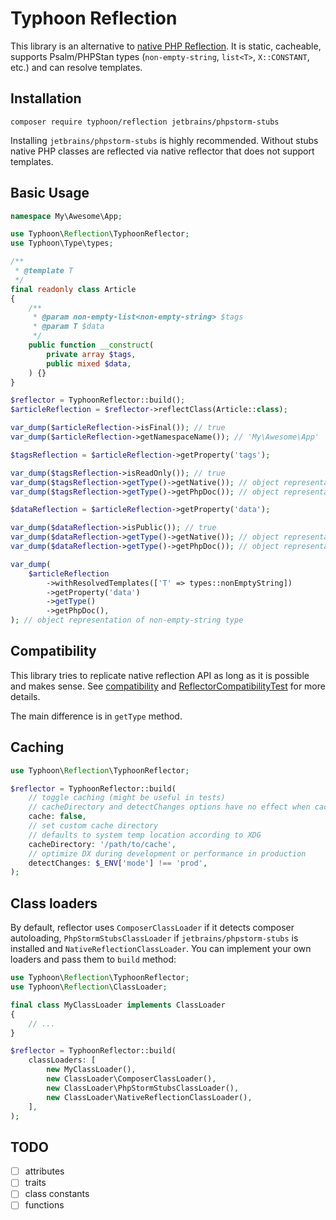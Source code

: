 # Typhoon Reflection

This library is an alternative to [native PHP Reflection](https://www.php.net/manual/en/book.reflection.php).
It is static, cacheable, supports Psalm/PHPStan types (`non-empty-string`, `list<T>`, `X::CONSTANT`, etc.) and can resolve templates.

## Installation

```
composer require typhoon/reflection jetbrains/phpstorm-stubs
```

Installing `jetbrains/phpstorm-stubs` is highly recommended.
Without stubs native PHP classes are reflected via native reflector that does not support templates. 

## Basic Usage

```php
namespace My\Awesome\App;

use Typhoon\Reflection\TyphoonReflector;
use Typhoon\Type\types;

/**
 * @template T
 */
final readonly class Article
{
    /**
     * @param non-empty-list<non-empty-string> $tags
     * @param T $data
     */
    public function __construct(
        private array $tags,
        public mixed $data,
    ) {}
}

$reflector = TyphoonReflector::build();
$articleReflection = $reflector->reflectClass(Article::class);

var_dump($articleReflection->isFinal()); // true
var_dump($articleReflection->getNamespaceName()); // 'My\Awesome\App'

$tagsReflection = $articleReflection->getProperty('tags');

var_dump($tagsReflection->isReadOnly()); // true
var_dump($tagsReflection->getType()->getNative()); // object representation of array<array-key, mixed> type
var_dump($tagsReflection->getType()->getPhpDoc()); // object representation of non-empty-list<non-empty-string> type

$dataReflection = $articleReflection->getProperty('data');

var_dump($dataReflection->isPublic()); // true
var_dump($dataReflection->getType()->getNative()); // object representation of mixed type
var_dump($dataReflection->getType()->getPhpDoc()); // object representation of T:Article type

var_dump(
    $articleReflection
        ->withResolvedTemplates(['T' => types::nonEmptyString])
        ->getProperty('data')
        ->getType()
        ->getPhpDoc(),
); // object representation of non-empty-string type
```

## Compatibility

This library tries to replicate native reflection API as long as it is possible and makes sense.
See [compatibility](docs/compatibility.md) and [ReflectorCompatibilityTest](tests/ReflectorCompatibilityTest.php) for more details.

The main difference is in `getType` method.

## Caching

```php
use Typhoon\Reflection\TyphoonReflector;

$reflector = TyphoonReflector::build(
    // toggle caching (might be useful in tests)
    // cacheDirectory and detectChanges options have no effect when caching is disabled
    cache: false,
    // set custom cache directory
    // defaults to system temp location according to XDG
    cacheDirectory: '/path/to/cache',
    // optimize DX during development or performance in production
    detectChanges: $_ENV['mode'] !== 'prod',
);
```

## Class loaders

By default, reflector uses `ComposerClassLoader` if it detects composer autoloading, 
`PhpStormStubsClassLoader` if `jetbrains/phpstorm-stubs` is installed 
and `NativeReflectionClassLoader`.
You can implement your own loaders and pass them to `build` method:

```php
use Typhoon\Reflection\TyphoonReflector;
use Typhoon\Reflection\ClassLoader;

final class MyClassLoader implements ClassLoader
{
    // ...
}

$reflector = TyphoonReflector::build(
    classLoaders: [
        new MyClassLoader(),
        new ClassLoader\ComposerClassLoader(),
        new ClassLoader\PhpStormStubsClassLoader(),
        new ClassLoader\NativeReflectionClassLoader(),
    ],
);
```

## TODO

- [ ] attributes
- [ ] traits
- [ ] class constants
- [ ] functions
